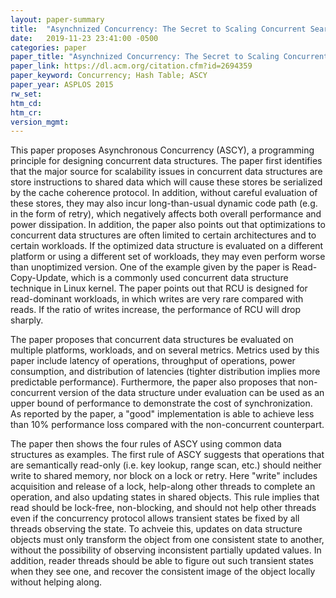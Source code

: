 ```yaml
---
layout: paper-summary
title:  "Asynchnized Concurrency: The Secret to Scaling Concurrent Search Data Structures"
date:   2019-11-23 23:41:00 -0500
categories: paper
paper_title: "Asynchnized Concurrency: The Secret to Scaling Concurrent Search Data Structures"
paper_link: https://dl.acm.org/citation.cfm?id=2694359
paper_keyword: Concurrency; Hash Table; ASCY
paper_year: ASPLOS 2015
rw_set:
htm_cd:
htm_cr:
version_mgmt:
---
```


This paper proposes Asynchronous Concurrency (ASCY), a programming principle for designing concurrent data structures.
The paper first identifies that the major source for scalability issues in concurrent data structures are store instructions
to shared data which will cause these stores be serialized by the cache coherence protocol. In addition, without careful
evaluation of these stores, they may also incur long-than-usual dynamic code path (e.g. in the form of retry), which 
negatively affects both overall performance and power dissipation. In addition, the paper also points out that optimizations
to concurrent data structures are often limited to certain architectures and to certain workloads. If the optimized
data structure is evaluated on a different platform or using a different set of workloads, they may even perform worse
than unoptimized version. One of the example given by the paper is Read-Copy-Update, which is a commonly used concurrent
data structure technique in Linux kernel. The paper points out that RCU is designed for read-dominant workloads, in which
writes are very rare compared with reads. If the ratio of writes increase, the performance of RCU will drop sharply.

The paper proposes that concurrent data structures be evaluated on multiple platforms, workloads, and on several
metrics. Metrics used by this paper include latency of operations, throughput of operations, power consumption, and 
distribution of latencies (tighter distribution implies more predictable performance). Furthermore, the paper also proposes
that non-concurrent version of the data structure under evaluation can be used as an upper bound of performance to
demonstrate the cost of synchronization. As reported by the paper, a "good" implementation is able to achieve less than
10% performance loss compared with the non-concurrent counterpart. 

The paper then shows the four rules of ASCY using common data structures as examples. The first rule of ASCY suggests that
operations that are semantically read-only (i.e. key lookup, range scan, etc.) should neither write to shared memory, nor
block on a lock or retry. Here "write" includes acquisition and release of a lock, help-along other threads to complete 
an operation, and also updating states in shared objects. This rule implies that read should be lock-free, non-blocking,
and should not help other threads even if the concurrency protocol allows transient states be fixed by all threads 
observing the state. To achveie this, updates on data structure objects must only transform the object from one consistent 
state to another, without the possibility of observing inconsistent partially updated values. In addition, reader threads
should be able to figure out such transient states when they see one, and recover the consistent image of the object locally
without helping along. 